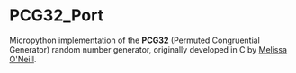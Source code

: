 # PCG32_Port
Micropython implementation of the **PCG32** (Permuted Congruential Generator) random number generator, originally developed in C by [Melissa O'Neill](http://www.pcg-random.org). 
